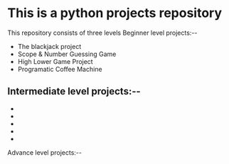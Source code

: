# This is a python projects repository
This repository consists of three levels 
Beginner level projects:--
- The blackjack project
- Scope & Number Guessing Game
- High Lower Game Project
- Programatic Coffee Machine 

Intermediate level projects:--
-
-
-
-
-
-

Advance level projects:--
